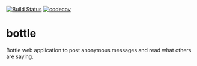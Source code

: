 [![Build Status](https://travis-ci.org/tomcooperca/bottle.svg?branch=master)](https://travis-ci.org/tomcooperca/bottle) [![codecov](https://codecov.io/gh/tomcooperca/bottle/branch/master/graph/badge.svg)](https://codecov.io/gh/tomcooperca/bottle)

# bottle
Bottle web application to post anonymous messages and read what others are saying.
